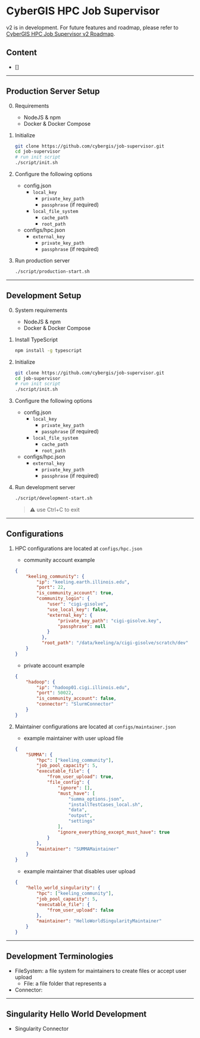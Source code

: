 # CyberGIS HPC Job Supervisor
v2 is in development. For future features and roadmap, please refer to [CyberGIS HPC Job Supervisor v2 Roadmap]().

## Content
- []

***

## Production Server Setup
0. Requirements
    - NodeJS & npm
    - Docker & Docker Compose

1. Initialize
    ```bash
    git clone https://github.com/cybergis/job-supervisor.git
    cd job-supervisor
    # run init script
    ./script/init.sh
    ```

2. Configure the following options
   - config.json
     - `local_key`
       - `private_key_path`
       - `passphrase` (if required)
     - `local_file_system`
       - `cache_path`
       - `root_path`
   - configs/hpc.json
     - `external_key`
       - `private_key_path`
       - `passphrase` (if required)

3. Run production server
    ```bash
    ./script/production-start.sh
    ```

***

##  Development Setup
0. System requirements
    - NodeJS & npm
    - Docker & Docker Compose

1. Install TypeScript
    ```bash
    npm install -g typescript
    ```

2. Initialize
    ```bash
    git clone https://github.com/cybergis/job-supervisor.git
    cd job-supervisor
    # run init script
    ./script/init.sh
    ```

3. Configure the following options
   - config.json
     - `local_key`
       - `private_key_path`
       - `passphrase` (if required)
     - `local_file_system`
       - `cache_path`
       - `root_path`
   - configs/hpc.json
     - `external_key`
       - `private_key_path`
       - `passphrase` (if required)

4. Run development server
    ```bash
    ./script/development-start.sh
    ```
    > ⚠️ use Ctrl+C to exit

***

## Configurations

1. HPC configurations are located at `configs/hpc.json`
    - community account example
    ```json
    {
        "keeling_community": {
            "ip": "keeling.earth.illinois.edu",
            "port": 22,
            "is_community_account": true,
            "community_login": {
                "user": "cigi-gisolve",
                "use_local_key": false,
                "external_key": {
                    "private_key_path": "cigi-gisolve.key",
                    "passphrase": null
                }
              },
              "root_path": "/data/keeling/a/cigi-gisolve/scratch/dev"
        }
    }
    ```

    - private account example
    ```json
    {
        "hadoop": {
            "ip": "hadoop01.cigi.illinois.edu",
            "port": 50022,
            "is_community_account": false,
            "connector": "SlurmConnector"
        }
    }
    ```

2. Maintainer configurations are located at `configs/maintainer.json`
    - example maintainer with user upload file
    ```json
    {
        "SUMMA": {
            "hpc": ["keeling_community"],
            "job_pool_capacity": 5,
            "executable_file": {
                "from_user_upload": true,
                "file_config": {
                    "ignore": [],
                    "must_have": [
                        "summa_options.json",
                        "installTestCases_local.sh",
                        "data",
                        "output",
                        "settings"
                    ],
                    "ignore_everything_except_must_have": true
                }
            },
            "maintainer": "SUMMAMaintainer"
        }
    }
    ```

    - example maintainer that disables user upload
    ```json
    {
        "hello_world_singularity": {
            "hpc": ["keeling_community"],
            "job_pool_capacity": 5,
            "executable_file": {
                "from_user_upload": false
            },
            "maintainer": "HelloWorldSingularityMaintainer"
        }
    }
    ```

***

## Development Terminologies

- FileSystem: a file system for maintainers to create files or accept user upload
  - File: a file folder that represents a 
- Connector: 

***

## Singularity Hello World Development

- Singularity Connector
